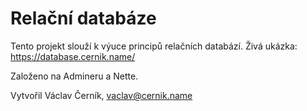 Relační databáze
=================

Tento projekt slouží k výuce principů relačních databází.
Živá ukázka: https://database.cernik.name/

Založeno na Admineru a Nette.

Vytvořil Václav Černík, vaclav@cernik.name